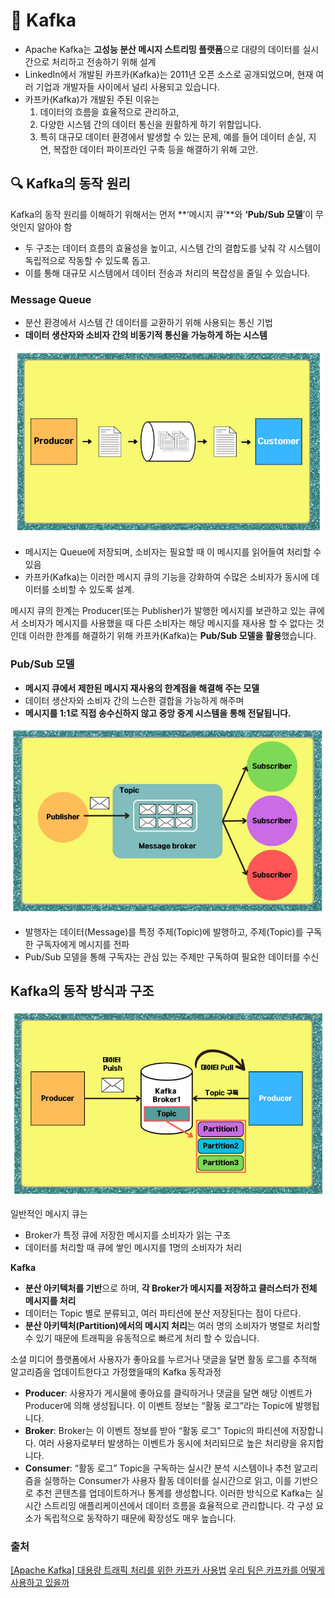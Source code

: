 # 📢 Kafka
- Apache Kafka는 **고성능 분산 메시지 스트리밍 플랫폼**으로 대량의 데이터를 실시간으로 처리하고 전송하기 위해 설계
- LinkedIn에서 개발된 카프카(Kafka)는 2011년 오픈 소스로 공개되었으며, 현재 여러 기업과 개발자들 사이에서 널리 사용되고 있습니다.
- 카프카(Kafka)가 개발된 주된 이유는 
    1. 데이터의 흐름을 효율적으로 관리하고, 
    2. 다양한 시스템 간의 데이터 통신을 원활하게 하기 위함입니다. 
    3. 특히 대규모 데이터 환경에서 발생할 수 있는 문제, 예를 들어 데이터 손실, 지연, 복잡한 데이터 파이프라인 구축 등을 해결하기 위해 고안.
    
## 🔍 Kafka의 동작 원리

Kafka의 동작 원리를 이해하기 위해서는 먼저 **‘메시지 큐’**와 **‘Pub/Sub 모델**’이 무엇인지 알아야 함 
- 두 구조는 데이터 흐름의 효율성을 높이고, 시스템 간의 결합도를 낮춰 각 시스템이 독립적으로 작동할 수 있도록 돕고. 
- 이를 통해 대규모 시스템에서 데이터 전송과 처리의 복잡성을 줄일 수 있습니다.


### Message Queue
- 분산 환경에서 시스템 간 데이터를 교환하기 위해 사용되는 통신 기법
- **데이터 생산자와 소비자 간의 비동기적 통신을 가능하게 하는 시스템**

![alt text](image-8.png)

- 메시지는 Queue에 저장되며, 소비자는 필요할 때 이 메시지를 읽어들여 처리할 수 있음 
- 카프카(Kafka)는 이러한 메시지 큐의 기능을 강화하여 수많은 소비자가 동시에 데이터를 소비할 수 있도록 설계.

메시지 큐의 한계는 Producer(또는 Publisher)가 발행한 메시지를 보관하고 있는 큐에서 소비자가 메시지를 사용했을 때 다른 소비자는 해당 메시지를 재사용 할 수 없다는 것인데 이러한 한계를 해결하기 위해 카프카(Kafka)는 **Pub/Sub 모델을 활용**했습니다.

### Pub/Sub 모델
- **메시지 큐에서 제한된 메시지 재사용의 한계점을 해결해 주는 모델**
- 데이터 생산자와 소비자 간의 느슨한 결합을 가능하게 해주며 
- **메시지를 1:1로 직접 송수신하지 않고 중앙 중계 시스템을 통해 전달됩니다.**

![alt text](image-9.png)

- 발행자는 데이터(Message)를 특정 주제(Topic)에 발행하고, 주제(Topic)를 구독한 구독자에게 메시지를 전파
- Pub/Sub 모델을 통해 구독자는 관심 있는 주제만 구독하여 필요한 데이터를 수신 

## Kafka의 동작 방식과 구조

![alt text](image-10.png)

일반적인 메시지 큐는
- Broker가 특정 큐에 저장한 메시지를 소비자가 읽는 구조
- 데이터를 처리할 때 큐에 쌓인 메시지를 1명의 소비자가 처리



**Kafka**
- **분산 아키텍처를 기반**으로 하며, **각 Broker가 메시지를 저장하고 클러스터가 전체 메시지를 처리**
- 데이터는 Topic 별로 분류되고, 여러 파티션에 분산 저장된다는 점이 다르다.
- **분산 아키텍처(Partition)에서의 메시지 처리**는 여러 명의 소비자가 병렬로 처리할 수 있기 때문에 트래픽을 유동적으로 빠르게 처리 할 수 있습니다.


소셜 미디어 플랫폼에서 사용자가 좋아요를 누르거나 댓글을 달면 활동 로그를 추적해 알고리즘을 업데이트한다고 가정했을때의 Kafka 동작과정

- **Producer**: 사용자가 게시물에 좋아요를 클릭하거나 댓글을 달면 해당 이벤트가 Producer에 의해 생성됩니다. 이 이벤트 정보는 “활동 로그”라는 Topic에 발행됩니다.
- **Broker**: Broker는 이 이벤트 정보를 받아 “활동 로그” Topic의 파티션에 저장합니다. 여러 사용자로부터 발생하는 이벤트가 동시에 처리되므로 높은 처리량을 유지합니다.
- **Consumer**: “활동 로그” Topic을 구독하는 실시간 분석 시스템이나 추천 알고리즘을 실행하는 Consumer가 사용자 활동 데이터를 실시간으로 읽고, 이를 기반으로 추천 콘텐츠를 업데이트하거나 통계를 생성합니다.
이러한 방식으로 Kafka는 실시간 스트리밍 애플리케이션에서 데이터 흐름을 효율적으로 관리합니다. 각 구성 요소가 독립적으로 동작하기 때문에 확장성도 매우 높습니다.


### 출처
<a href="https://www.elancer.co.kr/blog/detail/738">[Apache Kafka] 대용량 트래픽 처리를 위한 카프카 사용법</a>
<a href="https://techblog.woowahan.com/17386/">우리 팀은 카프카를 어떻게 사용하고 있을까</a>